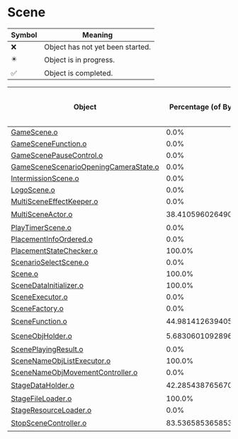 # Scene
| Symbol | Meaning 
| ------------- | ------------- 
| :x: | Object has not yet been started. 
| :eight_pointed_black_star: | Object is in progress. 
| :white_check_mark: | Object is completed. 


| Object | Percentage (of Bytes) | Functions Done / Total Functions | Percentage (Functions) | Status 
| ------------- | ------------- | ------------- | ------------- | ------------- 
| [GameScene.o](https://github.com/shibbo/Petari/blob/master/docs/lib/Game/Scene/GameScene.md) | 0.0% | 0 / 66 | 0.0% | :x: 
| [GameSceneFunction.o](https://github.com/shibbo/Petari/blob/master/docs/lib/Game/Scene/GameSceneFunction.md) | 0.0% | 0 / 17 | 0.0% | :x: 
| [GameScenePauseControl.o](https://github.com/shibbo/Petari/blob/master/docs/lib/Game/Scene/GameScenePauseControl.md) | 0.0% | 0 / 9 | 0.0% | :x: 
| [GameSceneScenarioOpeningCameraState.o](https://github.com/shibbo/Petari/blob/master/docs/lib/Game/Scene/GameSceneScenarioOpeningCameraState.md) | 0.0% | 0 / 13 | 0.0% | :x: 
| [IntermissionScene.o](https://github.com/shibbo/Petari/blob/master/docs/lib/Game/Scene/IntermissionScene.md) | 0.0% | 0 / 6 | 0.0% | :x: 
| [LogoScene.o](https://github.com/shibbo/Petari/blob/master/docs/lib/Game/Scene/LogoScene.md) | 0.0% | 0 / 37 | 0.0% | :x: 
| [MultiSceneEffectKeeper.o](https://github.com/shibbo/Petari/blob/master/docs/lib/Game/Scene/MultiSceneEffectKeeper.md) | 0.0% | 0 / 11 | 0.0% | :x: 
| [MultiSceneActor.o](https://github.com/shibbo/Petari/blob/master/docs/lib/Game/Scene/MultiSceneActor.md) | 38.41059602649007% | 6 / 34 | 17.647058823529413% | :eight_pointed_black_star: 
| [PlayTimerScene.o](https://github.com/shibbo/Petari/blob/master/docs/lib/Game/Scene/PlayTimerScene.md) | 0.0% | 0 / 19 | 0.0% | :x: 
| [PlacementInfoOrdered.o](https://github.com/shibbo/Petari/blob/master/docs/lib/Game/Scene/PlacementInfoOrdered.md) | 0.0% | 0 / 16 | 0.0% | :x: 
| [PlacementStateChecker.o](https://github.com/shibbo/Petari/blob/master/docs/lib/Game/Scene/PlacementStateChecker.md) | 100.0% | 6 / 6 | 100.0% | :white_check_mark: 
| [ScenarioSelectScene.o](https://github.com/shibbo/Petari/blob/master/docs/lib/Game/Scene/ScenarioSelectScene.md) | 0.0% | 0 / 50 | 0.0% | :x: 
| [Scene.o](https://github.com/shibbo/Petari/blob/master/docs/lib/Game/Scene/Scene.md) | 100.0% | 9 / 9 | 100.0% | :white_check_mark: 
| [SceneDataInitializer.o](https://github.com/shibbo/Petari/blob/master/docs/lib/Game/Scene/SceneDataInitializer.md) | 100.0% | 9 / 9 | 100.0% | :white_check_mark: 
| [SceneExecutor.o](https://github.com/shibbo/Petari/blob/master/docs/lib/Game/Scene/SceneExecutor.md) | 0.0% | 0 / 19 | 0.0% | :x: 
| [SceneFactory.o](https://github.com/shibbo/Petari/blob/master/docs/lib/Game/Scene/SceneFactory.md) | 0.0% | 0 / 4 | 0.0% | :x: 
| [SceneFunction.o](https://github.com/shibbo/Petari/blob/master/docs/lib/Game/Scene/SceneFunction.md) | 44.98141263940521% | 10 / 21 | 47.61904761904761% | :eight_pointed_black_star: 
| [SceneObjHolder.o](https://github.com/shibbo/Petari/blob/master/docs/lib/Game/Scene/SceneObjHolder.md) | 5.683060109289618% | 5 / 9 | 55.55555555555556% | :eight_pointed_black_star: 
| [ScenePlayingResult.o](https://github.com/shibbo/Petari/blob/master/docs/lib/Game/Scene/ScenePlayingResult.md) | 0.0% | 0 / 8 | 0.0% | :x: 
| [SceneNameObjListExecutor.o](https://github.com/shibbo/Petari/blob/master/docs/lib/Game/Scene/SceneNameObjListExecutor.md) | 100.0% | 5 / 5 | 100.0% | :white_check_mark: 
| [SceneNameObjMovementController.o](https://github.com/shibbo/Petari/blob/master/docs/lib/Game/Scene/SceneNameObjMovementController.md) | 0.0% | 0 / 20 | 0.0% | :x: 
| [StageDataHolder.o](https://github.com/shibbo/Petari/blob/master/docs/lib/Game/Scene/StageDataHolder.md) | 42.2854387656702% | 26 / 51 | 50.98039215686274% | :eight_pointed_black_star: 
| [StageFileLoader.o](https://github.com/shibbo/Petari/blob/master/docs/lib/Game/Scene/StageFileLoader.md) | 100.0% | 6 / 6 | 100.0% | :white_check_mark: 
| [StageResourceLoader.o](https://github.com/shibbo/Petari/blob/master/docs/lib/Game/Scene/StageResourceLoader.md) | 0.0% | 0 / 2 | 0.0% | :x: 
| [StopSceneController.o](https://github.com/shibbo/Petari/blob/master/docs/lib/Game/Scene/StopSceneController.md) | 83.53658536585365% | 7 / 9 | 77.77777777777779% | :eight_pointed_black_star: 
